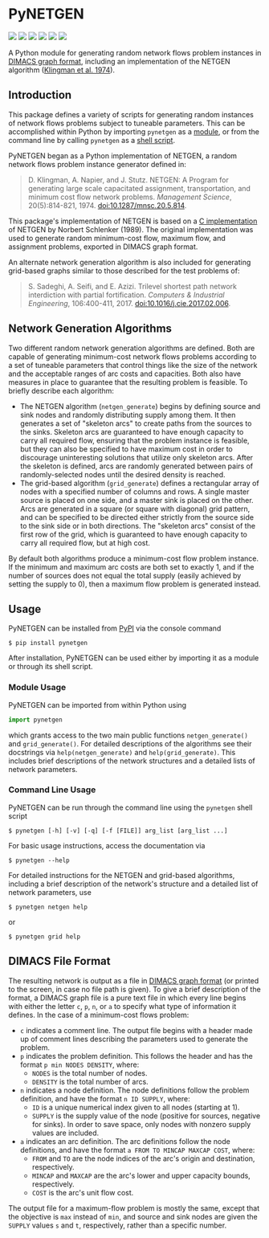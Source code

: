 # PyNETGEN

<a href="https://pypi.org/project/pynetgen"><img src="https://img.shields.io/pypi/v/pynetgen?logo=pypi&logoColor=white"/></a> <a href="https://github.com/adam-rumpf/pynetgen"><img src="https://img.shields.io/github/v/tag/adam-rumpf/pynetgen?logo=github"></a> <a href="https://pypi.org/project/pynetgen/#history"><img src="https://img.shields.io/pypi/status/pynetgen"/></a> <a href="https://www.python.org/"><img src="https://img.shields.io/pypi/pyversions/pynetgen?logo=python&logoColor=white"></a> <a href="https://github.com/adam-rumpf/pynetgen/blob/main/LICENSE"><img src="https://img.shields.io/github/license/adam-rumpf/pynetgen"/></a> <a href="https://github.com/adam-rumpf/pynetgen/commits/main"><img src="https://img.shields.io/maintenance/yes/2022"/></a>

A Python module for generating random network flows problem instances in [DIMACS graph format](#dimacs-file-format), including an implementation of the NETGEN algorithm ([Klingman et al. 1974](https://doi.org/10.1287/mnsc.20.5.814)).

## Introduction

This package defines a variety of scripts for generating random instances of network flows problems subject to tuneable parameters. This can be accomplished within Python by importing `pynetgen` as a [module](#module-usage), or from the command line by calling `pynetgen` as a [shell script](#command-line-usage).

PyNETGEN began as a Python implementation of NETGEN, a random network flows problem instance generator defined in:

> D. Klingman, A. Napier, and J. Stutz. NETGEN: A Program for generating large scale capacitated assignment, transportation, and minimum cost flow network problems. _Management Science_, 20(5):814-821, 1974. [doi:10.1287/mnsc.20.5.814](https://doi.org/10.1287/mnsc.20.5.814).

This package's implementation of NETGEN is based on a [C implementation](https://lemon.cs.elte.hu/trac/lemon/browser/lemon-benchmark/generators/netgen) of NETGEN by Norbert Schlenker (1989). The original implementation was used to generate random minimum-cost flow, maximum flow, and assignment problems, exported in DIMACS graph format.

An alternate network generation algorithm is also included for generating grid-based graphs similar to those described for the test problems of:

> S. Sadeghi, A. Seifi, and E. Azizi. Trilevel shortest path network interdiction with partial fortification. _Computers & Industrial Engineering_, 106:400-411, 2017. [doi:10.1016/j.cie.2017.02.006](https://doi.org/10.1016/j.cie.2017.02.006).

## Network Generation Algorithms

Two different random network generation algorithms are defined. Both are capable of generating minimum-cost network flows problems according to a set of tuneable parameters that control things like the size of the network and the acceptable ranges of arc costs and capacities. Both also have measures in place to guarantee that the resulting problem is feasible. To briefly describe each algorithm:

* The NETGEN algorithm (`netgen_generate`) begins by defining source and sink nodes and randomly distributing supply among them. It then generates a set of "skeleton arcs" to create paths from the sources to the sinks. Skeleton arcs are guaranteed to have enough capacity to carry all required flow, ensuring that the problem instance is feasible, but they can also be specified to have maximum cost in order to discourage uninteresting solutions that utilize only skeleton arcs. After the skeleton is defined, arcs are randomly generated between pairs of randomly-selected nodes until the desired density is reached.
* The grid-based algorithm (`grid_generate`) defines a rectangular array of nodes with a specified number of columns and rows. A single master source is placed on one side, and a master sink is placed on the other. Arcs are generated in a square (or square with diagonal) grid pattern, and can be specified to be directed either strictly from the source side to the sink side or in both directions. The "skeleton arcs" consist of the first row of the grid, which is guaranteed to have enough capacity to carry all required flow, but at high cost.

By default both algorithms produce a minimum-cost flow problem instance. If the minimum and maximum arc costs are both set to exactly 1, and if the number of sources does not equal the total supply (easily achieved by setting the supply to 0), then a maximum flow problem is generated instead.

## Usage

PyNETGEN can be installed from [PyPI](https://pypi.org/project/pynetgen) via the console command
```
$ pip install pynetgen
```

After installation, PyNETGEN can be used either by importing it as a module or through its shell script.

### Module Usage

PyNETGEN can be imported from within Python using
```python
import pynetgen
```
which grants access to the two main public functions `netgen_generate()` and `grid_generate()`. For detailed descriptions of the algorithms see their docstrings via `help(netgen_generate)` and `help(grid_generate)`. This includes brief descriptions of the network structures and a detailed lists of network parameters.

### Command Line Usage

PyNETGEN can be run through the command line using the `pynetgen` shell script
```
$ pynetgen [-h] [-v] [-q] [-f [FILE]] arg_list [arg_list ...]
```
For basic usage instructions, access the documentation via
```
$ pynetgen --help
```
For detailed instructions for the NETGEN and grid-based algorithms, including a brief description of the network's structure and a detailed list of network parameters, use
```
$ pynetgen netgen help
```
or
```
$ pynetgen grid help
```

## DIMACS File Format

The resulting network is output as a file in [DIMACS graph format](http://dimacs.rutgers.edu/archive/Challenges/) (or printed to the screen, in case no file path is given). To give a brief description of the format, a DIMACS graph file is a pure text file in which every line begins with either the letter `c`, `p`, `n`, or `a` to specify what type of information it defines. In the case of a minimum-cost flows problem:

* `c` indicates a comment line. The output file begins with a header made up of comment lines describing the parameters used to generate the problem.
* `p` indicates the problem definition. This follows the header and has the format `p min NODES DENSITY`, where:
  * `NODES` is the total number of nodes.
  * `DENSITY` is the total number of arcs.
* `n` indicates a node definition. The node definitions follow the problem definition, and have the format `n ID SUPPLY`, where:
  * `ID` is a unique numerical index given to all nodes (starting at 1).
  * `SUPPLY` is the supply value of the node (positive for sources, negative for sinks). In order to save space, only nodes with nonzero supply values are included.
* `a` indicates an arc definition. The arc definitions follow the node definitions, and have the format `a FROM TO MINCAP MAXCAP COST`, where:
  * `FROM` and `TO` are the node indices of the arc's origin and destination, respectively.
  * `MINCAP` and `MAXCAP` are the arc's lower and upper capacity bounds, respectively.
  * `COST` is the arc's unit flow cost.

The output file for a maximum-flow problem is mostly the same, except that the objective is `max` instead of `min`, and source and sink nodes are given the `SUPPLY` values `s` and `t`, respectively, rather than a specific number.
